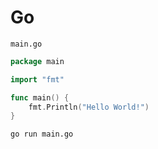 # Go

`main.go`

```go
package main

import "fmt"

func main() {
	fmt.Println("Hello World!")
}
```

```bash
go run main.go
```